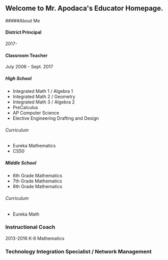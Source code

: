 ## Welcome to Mr. Apodaca's Educator Homepage.
#####About Me

#### District Principal
2017-

#### Classroom Teacher
July 2006 - Sept. 2017
##### High School
- Integrated Math 1 / Algebra 1
- Integrated Math 2 / Geometry
- Integrated Math 3 / Algebra 2
- PreCalculus
- AP Computer Science
- Elective Engineering Drafting and Design
###### Curriculum
* Eureka Mathematics
* CS50

##### Middle School
* 6th Grade Mathematics
* 7th Grade Mathematics
* 8th Grade Mathematics
###### Curriculum
* Eureka Math

### Instructional Coach
2013-2016
K-8 Mathematics

### Technology Integration Specialist / Network Management
